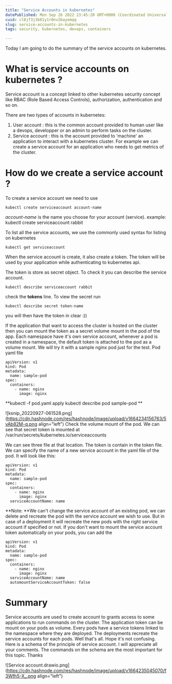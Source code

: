 ```yaml
---
title: "Service Accounts in kubernetes"
datePublished: Mon Sep 26 2022 23:45:20 GMT+0000 (Coordinated Universal Time)
cuid: cl8jf3j3b01y1r0nv2bayemqq
slug: service-accounts-in-kubernetes
tags: security, kubernetes, devops, containers

---
```


Today I am going to do the summary of the service accounts on kubernetes. 

# What is **service accounts** on kubernetes ? 
Service account is a concept linked to other kubernetes security concept like RBAC (Role Based Access Controls), authorization, authentication and so on. 

There are two types of accounts in kubernetes: 

1. User account : this is the common account provided to human user like a devops, developper or an admin to perform tasks on the cluster. 
2. Service account : this is the account provided to 'machine' an application to interact with a kubernetes cluster. For example we can create a service account for an application who needs to get metrics of the cluster. 

# How do we create a service account ? 
To create a service account we need to use 
```
kubectl create serviceaccount account-name
```
*account-name* is the name you choose for your account (service). 
example: kubectl create serviceaccount rabbit

To list all the service accounts, we use the commonly used syntax for listing on kubernetes 
```
kubectl get serviceaccount
```

When the service account is create, it also create a token. The token will be used by your application while authenticating to kubernetes api.  

The token is store as secret object. 
To check it you can describe the service account. 
```
kubectl describe serviceaccount rabbit
```
check the **tokens** line. 
To view the secret run 
```
kubectl describe secret token-name
```
you will then have the token in clear :))

If the application that want to access the cluster is hosted on the cluster then you can mount the token as a secret volume mount in the pod of the app. 
Each namespace have it's own service account, whenever a pod is created in a namespace, the default token is attached to the pod as a volume mount. 
We will try it with a sample nginx pod just for the test. 
Pod yaml file 

```
apiVersion: v1
kind: Pod
metadata:
  name: sample-pod
spec:
  containers:
    - name: nginx
      image: nginx
``` 
**kubectl -f pod.yaml apply 
kubectl describe pod sample-pod **

![ksnip_20220927-061528.png](https://cdn.hashnode.com/res/hashnode/image/upload/v1664234156763/5vAb82M-q.png align="left")
Check the volume mount of the pod. We can see that secret token is mounted at /var/run/secrets/kubernetes.io/serviceaccounts

We can see three file at that location. The token is contain in the token file. 
We can specify the name of a new service account in the yaml file of the pod. It will look like this: 

```
apiVersion: v1
kind: Pod
metadata:
  name: sample-pod
spec:
  containers:
    - name: nginx
      image: nginx
  serviceAccountName: name
``` 
**Note: **We can't change the service account of an existing pod, we can delete and recreate the pod with the service account we wish to use. But in case of a deployment it will recreate the new pods with the right service account if specified or not. 
If you don't want to mount the service account token automatically on your pods, you can add the 

```
apiVersion: v1
kind: Pod
metadata:
  name: sample-pod
spec:
  containers:
    - name: nginx
      image: nginx
  serviceAccountName: name
  automountServiceAccountToken: false
``` 
# Summary
Service accounts are used to create account to grants access to some applications to run commands on the cluster. The application token can be mount on your pods as volume. Every pods have a service tokens linked to the namespace where they are deployed. The deployments recreate the service accounts for each pods. 
Well that's all. Hope it's not confusing. Here is a schema of the principle of service account. I will appreciate all your comments. The commands on the schema are the most important for this topic. Thanks

![Service account.drawio.png](https://cdn.hashnode.com/res/hashnode/image/upload/v1664235045070/f3Wfh5-X_.png align="left")
